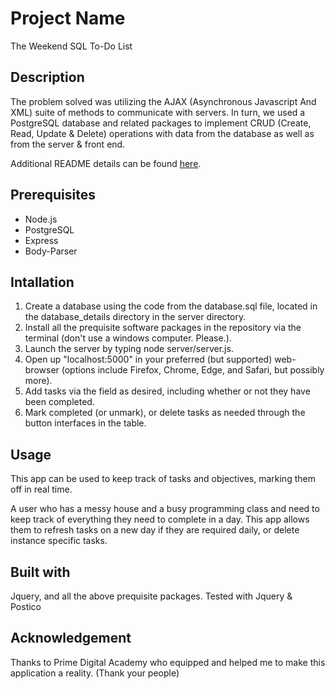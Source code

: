 # Project Name

The Weekend SQL To-Do List

## Description

The problem solved was utilizing the AJAX (Asynchronous Javascript And XML) suite of methods to communicate with servers. In turn, we used a PostgreSQL database and related packages to implement CRUD (Create, Read, Update & Delete) operations with data from the database as well as from the server & front end.

Additional README details can be found [here](https://github.com/PrimeAcademy/readme-template/blob/master/README.md).

## Prerequisites

-   Node.js
-   PostgreSQL
-   Express
-   Body-Parser

## Intallation

1.  Create a database using the code from the database.sql file, located in the database_details directory in the server directory.
2.  Install all the prequisite software packages in the repository via the terminal (don't use a windows computer. Please.).
3.  Launch the server by typing node server/server.js.
4.  Open up "localhost:5000" in your preferred (but supported) web-browser (options include Firefox, Chrome, Edge, and Safari, but possibly more).
5.  Add tasks via the field as desired, including whether or not they have been completed.
6.  Mark completed (or unmark), or delete tasks as needed through the button interfaces in the table.

##  Usage

This app can be used to keep track of tasks and objectives, marking them off in real time.

A user who has a messy house and a busy programming class and need to keep track of everything they need to complete in a day. This app allows them to refresh tasks on a new day if they are required daily, or delete instance specific tasks.

## Built with

Jquery, and all the above prequisite packages.
Tested with Jquery & Postico

## Acknowledgement

Thanks to Prime Digital Academy who equipped and helped me to make this application a reality. (Thank your people)